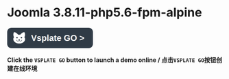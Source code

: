 # Joomla 3.8.11-php5.6-fpm-alpine

<a href="https://www.vsplate.com/?docker-compose=https://github.com/vsplate/dcenvs/joomla/3.8.11-php5.6-fpm-alpine"><img alt="VSPLATE GO" src="https://raw.githubusercontent.com/vsplate/images/master/vsgo_btn.png" width="200px"></a>

**Click the `VSPLATE GO` button to launch a demo online / 点击`VSPLATE GO`按钮创建在线环境**